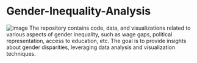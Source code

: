 # Gender-Inequality-Analysis
![image](https://github.com/LucyNsan/Gender-Inequality-Analysis/assets/108903650/006c69db-1d22-48b8-8f4b-5f220e9362eb)
The repository contains code, data, and visualizations related to various aspects of gender inequality, such as wage gaps, political representation, access to education, etc. The goal is to provide insights about gender disparities, leveraging data analysis and visualization techniques.




